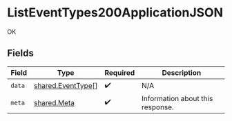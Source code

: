# ListEventTypes200ApplicationJSON

OK


## Fields

| Field                                                  | Type                                                   | Required                                               | Description                                            |
| ------------------------------------------------------ | ------------------------------------------------------ | ------------------------------------------------------ | ------------------------------------------------------ |
| `data`                                                 | [shared.EventType](../../models/shared/eventtype.md)[] | :heavy_check_mark:                                     | N/A                                                    |
| `meta`                                                 | [shared.Meta](../../models/shared/meta.md)             | :heavy_check_mark:                                     | Information about this response.                       |